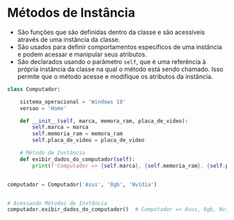 # Métodos de Instância


- São funções que são definidas dentro da classe e são acessíveis através de uma instância da classe.
- São usados para definir comportamentos específicos de uma instância e podem acessar e manipular seus atributos.
- São declarados usando o parâmetro ``self``, que é uma referência à própria instância da classe na qual o método está sendo chamado. Isso permite que o método acesse e modifique os atributos da instância.


````python
class Computador:

    sistema_operacional = 'Windows 10'
    versao = 'Home'

    def __init__(self, marca, memora_ram, placa_de_video):
        self.marca = marca
        self.memoria_ram = memora_ram
        self.placa_de_video = placa_de_video

    # Método de Instância
    def exibir_dados_do_computador(self):
        print(f'Computador => {self.marca}, {self.memoria_ram}, {self.placa_de_video}')


computador = Computador('Asus', '8gb', 'Nvídia')


# Acessando Métodos de Instância
computador.exibir_dados_do_computador()  # Computador => Asus, 8gb, Nvídia
````